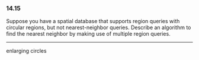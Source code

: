 ### 14.15

Suppose you have a spatial database that supports region queries with circular regions, but not nearest-neighbor queries. Describe an algorithm to find the nearest neighbor by making use of multiple region queries.

---

enlarging circles